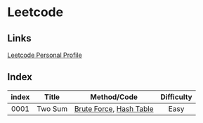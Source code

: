 # Leetcode

## Links
[Leetcode Personal Profile](https://leetcode.com/iostream3100/)

## Index

| index |       Title            | Method/Code           |  Difficulty   |
| :--:  | :-------------------:  | :---:          |  :--:         |
| 0001 | Two Sum | [Brute Force](./src/0001.two-sum.1/0001.two-sum.1.1.js), [Hash Table](./src/0001.two-sum.1/0001.two-sum.1.2.js)| Easy  |
